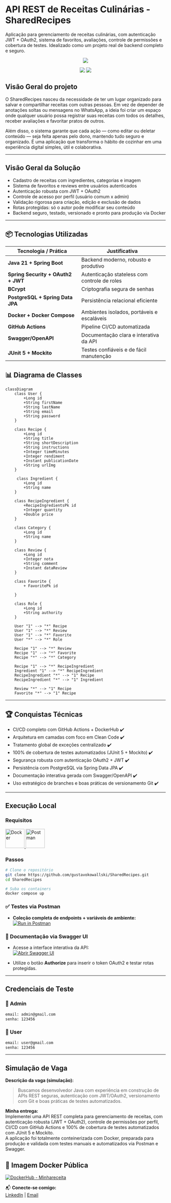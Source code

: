 #  API REST de Receitas Culinárias - SharedRecipes

Aplicação para gerenciamento de receitas culinárias, com autenticação JWT + OAuth2, sistema de favoritos, avaliações, controle de permissões e cobertura de testes. Idealizado como um projeto real de backend completo e seguro.

<p align="center">
  <a href="https://skillicons.dev">
    <img src="https://skillicons.dev/icons?i=java,spring,postgres,docker,git,postman" />
  </a>
</p>
<p align="center">
  <!-- Build Status -->
  <img src="https://img.shields.io/github/actions/workflow/status/gustavokowallski/SharedRecipes/ci.yml?label=CI%2FCD&logo=githubactions&style=for-the-badge" />
  
  <!-- Cobertura de Testes -->
  <img src="https://img.shields.io/badge/Cobertura-100%25-brightgreen?style=for-the-badge&logo=pytest" />


</p>

## Visão Geral do projeto

O SharedRecipes nasceu da necessidade de ter um lugar organizado para salvar e compartilhar receitas com outras pessoas. Em vez de depender de anotações soltas ou mensagens no WhatsApp, a ideia foi criar um espaço onde qualquer usuário possa registrar suas receitas com todos os detalhes, receber avaliações e favoritar pratos de outros.

Além disso, o sistema garante que cada ação — como editar ou deletar conteúdo — seja feita apenas pelo dono, mantendo tudo seguro e organizado. É uma aplicação que transforma o hábito de cozinhar em uma experiência digital simples, útil e colaborativa.

---

##  Visão Geral da Solução

- Cadastro de receitas com ingredientes, categorias e imagem  
- Sistema de favoritos e reviews entre usuários autenticados  
- Autenticação robusta com JWT + OAuth2  
- Controle de acesso por perfil (usuário comum x admin)  
- Validação rigorosa para criação, edição e exclusão de dados  
- Rotas protegidas: só o autor pode modificar seu conteúdo  
- Backend seguro, testado, versionado e pronto para produção via Docker

---

## 📦 Tecnologias Utilizadas

| Tecnologia / Prática                  | Justificativa                                 |
|--------------------------------------|-----------------------------------------------|
| **Java 21 + Spring Boot**            | Backend moderno, robusto e produtivo          |
| **Spring Security + OAuth2 + JWT**   | Autenticação stateless com controle de roles  |
| **BCrypt**                           | Criptografia segura de senhas                 |
| **PostgreSQL + Spring Data JPA**     | Persistência relacional eficiente             |
| **Docker + Docker Compose**          | Ambientes isolados, portáveis e escaláveis    |
| **GitHub Actions**                   | Pipeline CI/CD automatizada                   |
| **Swagger/OpenAPI**                  | Documentação clara e interativa da API        |
| **JUnit 5 + Mockito**                | Testes confiáveis e de fácil manutenção       |


## 📊 Diagrama de Classes

```mermaid
classDiagram
    class User {
        +Long id
        +String firstName
        +String lastName
        +String email
        +String password
    }

    class Recipe {
        +Long id
        +String title
        +String shortDescription
        +String instructions
        +Integer timeMinutes
        +Integer rendiment
        +Instant publicationDate
        +String urlImg
    }

     class Ingredient {
        +Long id
        +String name
    }

    class RecipeIngredient {
        +RecipeIngredientsPk id
        +Integer quantity
        +Double price
    }

    class Category {
        +Long id
        +String name
    }

    class Review {
        +Long id
        +Integer nota
        +String comment
        +Instant dataReview
    }

    class Favorite {
        + FavoritePk id

    }

    class Role {
        +Long id
        +String authority
    }

    User "1" --> "*" Recipe 
    User "1" --> "*" Review 
    User "1" --> "*" Favorite
    User "*" --> "*" Role

    Recipe "1" --> "*" Review
    Recipe "1" --> "*" Favorite
    Recipe "*" --> "*" Category

    Recipe "1" --> "*" RecipeIngredient
    Ingredient "1" --> "*" RecipeIngredient
    RecipeIngredient "*" --> "1" Recipe
    RecipeIngredient "*" --> "1" Ingredient

    Review "*" --> "1" Recipe
    Favorite "*" --> "1" Recipe
```


---

## 🏆 Conquistas Técnicas

- CI/CD completo com GitHub Actions + DockerHub ✔️
- Arquitetura em camadas com foco em Clean Code ✔️ 
- Tratamento global de exceções centralizado ✔️  
- 100% de cobertura de testes automatizados (JUnit 5 + Mockito) ✔️  
- Segurança robusta com autenticação OAuth2 + JWT ✔️  
- Persistência com PostgreSQL via Spring Data JPA ✔️  
- Documentação interativa gerada com Swagger/OpenAPI ✔️  
- Uso estratégico de branches e boas práticas de versionamento Git ✔️  

---

## Execução Local

### Requisitos

<p align="left">
  <a href="https://www.docker.com/">
    <img src="https://www.vectorlogo.zone/logos/docker/docker-official.svg" alt="Docker" width="60" height="60"/>
  </a>
  <a href="https://www.postman.com/">
    <img src="https://www.vectorlogo.zone/logos/getpostman/getpostman-icon.svg" alt="Postman" width="60" height="60"/>
  </a>
</p>

### Passos

```bash
# Clone o repositório
git clone https://github.com/gustavokowallski/SharedRecipes.git
cd SharedRecipes

# Suba os containers
docker compose up

```

### ✅ Testes via Postman

- **Coleção completa de endpoints + variáveis de ambiente:**  
  [![Run in Postman](https://run.pstmn.io/button.svg)](https://nawszera.postman.co/workspace/nawszera's-Workspace~ea6779bc-203d-4c77-8395-e87a3f1091fa/collection/45108000-4940dac4-9643-4a53-b591-5ad13ab61698?action=share&creator=45108000&active-environment=45108000-ee357952-f911-405a-9337-066beac8e080)


### 🧾 Documentação via Swagger UI

- Acesse a interface interativa da API:  
  [![Abrir Swagger UI](https://img.shields.io/badge/Abrir-Swagger%20UI-brightgreen)](http://localhost:8080/swagger-ui/index.html)

- Utilize o botão **Authorize** para inserir o token OAuth2 e testar rotas protegidas.

---

##  Credenciais de Teste

### 👑 Admin
```bash
email: admin@gmail.com  
senha: 123456
```
### 👤 User
```bash
email: user@gmail.com    
senha: 123456
```
---

##  Simulação de Vaga

**Descrição da vaga (simulação):**  

> Buscamos desenvolvedor Java com experiência em construção de APIs REST seguras, autenticação com JWT/OAuth2, versionamento com Git e boas práticas de testes automatizados.

**Minha entrega:**  
Implementei uma API REST completa para gerenciamento de receitas, com autenticação robusta (JWT + OAuth2), controle de permissões por perfil, CI/CD com GitHub Actions e 100% de cobertura de testes automatizados com JUnit 5 e Mockito.  
A aplicação foi totalmente conteinerizada com Docker, preparada para produção e validada com testes manuais e automatizados via Postman e Swagger.


## 🐳 Imagem Docker Pública

[![DockerHub - Minhareceita](https://img.shields.io/badge/DockerHub-minhareceita-blue?logo=docker)](https://hub.docker.com/repository/docker/nawszera/minhareceita)

📬 **Conecte-se comigo:**  
[LinkedIn](https://www.linkedin.com/in/gustavokowalski/) | [Email](mailto:kkowalskigustavo@gmail.com)



